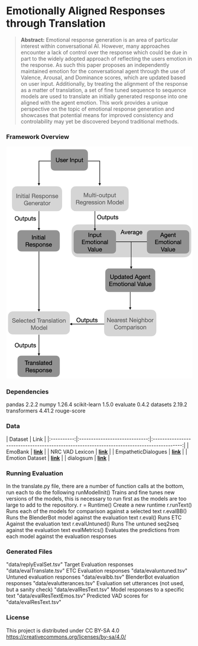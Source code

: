 # Emotionally Aligned Responses through Translation
> **Abstract:** Emotional response generation is an area of particular interest within conversational AI. However, many approaches encounter a lack of control over the response which could be due in part to the widely adopted approach of reflecting the users emotion in the response. As such this paper proposes an independently maintained emotion for the conversational agent through the use of Valence, Arousal, and Dominance scores, which are updated based on user input. Additionally, by treating the alignment of the response as a matter of translation, a set of fine tuned sequence to sequence models are used to translate an initially generated response into one aligned with the agent emotion. This work provides a unique perspective on the topic of emotional response generation and showcases that potential means for improved consistency and controlability may yet be discovered beyond traditional methods.

### Framework Overview
![Framework overview](fig.png)

### Dependencies
pandas 2.2.2
numpy 1.26.4
scikit-learn 1.5.0
evaluate 0.4.2
datasets 2.19.2
transformers 4.41.2
rouge-score

### Data 

|   Dataset   |                                         Link                                       |
|:----------:|:-----------------------------:|:------------------------------------------------------------------------------------------:|
|   EmoBank   |  [**link**](https://github.com/JULIELab/EmoBank/tree/master/corpus) |
|     NRC VAD Lexicon   |    [**link**](https://saifmohammad.com/WebPages/nrc-vad.html)    |
| EmpatheticDialogues |     [**link**](https://huggingface.co/datasets/facebook/empathetic_dialogues)   |
|   Emotion Dataset  |           [**link**](https://huggingface.co/datasets/dair-ai/emotion)             |
|   dialogsum  |  [**link**](https://huggingface.co/datasets/knkarthick/dialogsum)             |

### Running Evaluation
In the translate.py file, there are a number of function calls at the bottom, run each to do the following
runModelInit()  Trains and fine tunes new versions of the models, this is necessary to run first as the models are too large to add to the repository.
r = Runtime()   Create a new runtime
r.runText()     Runs each of the models for comparison against a selected text
r.evalBB()      Runs the BlenderBot model against the evaluation text
r.eval()        Runs ETC Against the evaluation text
r.evalUntuned() Runs The untuned seq2seq against the evaluation text
evalMetrics()   Evaluates the predictions from each model against the evaluation responses

### Generated Files
"data/replyEvalSet.tsv" Target Evaluation responses
"data/evalTranslate.tsv" ETC Evaluation responses
"data/evaluntuned.tsv" Untuned evaluation responses
"data/evalbb.tsv" BlenderBot evaluation responses
"data/evalutterances.tsv" Evaluation set utterances (not used, but a sanity check)
"data/evalResText.tsv" Model responses to a specific text
"data/evalResTextEmos.tsv" Predicted VAD scores for "data/evalResText.tsv"
### License
This project is distributed under CC BY-SA 4.0
https://creativecommons.org/licenses/by-sa/4.0/
